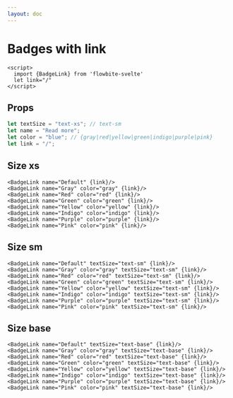 ```yaml
---
layout: doc
---
```


<script>
  import {BadgeLink} from 'flowbite-svelte'
  let link="/"
</script>


<h1 class="text-3xl w-full text-gray-900 dark:text-white my-8">Badges with link</h1>

```svelte
<script>
  import {BadgeLink} from 'flowbite-svelte'
  let link="/"
</script>
```

<h2 class="text-2xl w-full text-gray-900 dark:text-white my-8">Props</h2>

```js
let textSize = "text-xs"; // text-sm
let name = "Read more"; 
let color = "blue"; // {gray|red|yellow|green|indigo|purple|pink} 
let link = "/";
```

<h2 class="text-2xl w-full dark:text-white mt-8">Size xs</h2>

<div
  class="container flex flex-wrap justify-evenly rounded-xl my-4 mx-auto bg-gradient-to-r bg-white dark:bg-gray-900 border border-gray-200 dark:border-gray-700 p-2 sm:p-6">
<BadgeLink name="Default" {link}/>
<BadgeLink name="Gray" color="gray" {link}/>
<BadgeLink name="Red" color="red" {link}/>
<BadgeLink name="Green" color="green" {link}/>
<BadgeLink name="Yellow" color="yellow" {link}/>
<BadgeLink name="Indigo" color="indigo" {link}/>
<BadgeLink name="Purple" color="purple" {link}/>
<BadgeLink name="Pink" color="pink" {link}/>
</div>

```svelte
<BadgeLink name="Default" {link}/>
<BadgeLink name="Gray" color="gray" {link}/>
<BadgeLink name="Red" color="red" {link}/>
<BadgeLink name="Green" color="green" {link}/>
<BadgeLink name="Yellow" color="yellow" {link}/>
<BadgeLink name="Indigo" color="indigo" {link}/>
<BadgeLink name="Purple" color="purple" {link}/>
<BadgeLink name="Pink" color="pink" {link}/>
```

<h2 class="text-2xl w-full dark:text-white mt-8">Size sm</h2>

<div
  class="container flex flex-wrap justify-evenly rounded-xl my-4 mx-auto bg-gradient-to-r bg-white dark:bg-gray-900 border border-gray-200 dark:border-gray-700 p-2 sm:p-6">
<BadgeLink name="Default" textSize="text-sm" {link}/>
<BadgeLink name="Gray" color="gray" textSize="text-sm" {link}/>
<BadgeLink name="Red" color="red" textSize="text-sm" {link}/>
<BadgeLink name="Green" color="green" textSize="text-sm" {link}/>
<BadgeLink name="Yellow" color="yellow" textSize="text-sm" {link}/>
<BadgeLink name="Indigo" color="indigo" textSize="text-sm" {link}/>
<BadgeLink name="Purple" color="purple" textSize="text-sm" {link}/>
<BadgeLink name="Pink" color="pink" textSize="text-sm" {link}/>
</div>

```svelte
<BadgeLink name="Default" textSize="text-sm" {link}/>
<BadgeLink name="Gray" color="gray" textSize="text-sm" {link}/>
<BadgeLink name="Red" color="red" textSize="text-sm" {link}/>
<BadgeLink name="Green" color="green" textSize="text-sm" {link}/>
<BadgeLink name="Yellow" color="yellow" textSize="text-sm" {link}/>
<BadgeLink name="Indigo" color="indigo" textSize="text-sm" {link}/>
<BadgeLink name="Purple" color="purple" textSize="text-sm" {link}/>
<BadgeLink name="Pink" color="pink" textSize="text-sm" {link}/>
```

<h2 class="text-2xl w-full dark:text-white mt-8">Size base</h2>

<div
  class="container flex flex-wrap justify-evenly rounded-xl my-4 mx-auto bg-gradient-to-r bg-white dark:bg-gray-900 border border-gray-200 dark:border-gray-700 p-2 sm:p-6">
<BadgeLink name="Default" textSize="text-base" {link}/>
<BadgeLink name="Gray" color="gray" textSize="text-base" {link}/>
<BadgeLink name="Red" color="red" textSize="text-base" {link}/>
<BadgeLink name="Green" color="green" textSize="text-base" {link}/>
<BadgeLink name="Yellow" color="yellow" textSize="text-base" {link}/>
<BadgeLink name="Indigo" color="indigo" textSize="text-base" {link}/>
<BadgeLink name="Purple" color="purple" textSize="text-base" {link}/>
<BadgeLink name="Pink" color="pink" textSize="text-base" {link}/>
</div>

```svelte
<BadgeLink name="Default" textSize="text-base" {link}/>
<BadgeLink name="Gray" color="gray" textSize="text-base" {link}/>
<BadgeLink name="Red" color="red" textSize="text-base" {link}/>
<BadgeLink name="Green" color="green" textSize="text-base" {link}/>
<BadgeLink name="Yellow" color="yellow" textSize="text-base" {link}/>
<BadgeLink name="Indigo" color="indigo" textSize="text-base" {link}/>
<BadgeLink name="Purple" color="purple" textSize="text-base" {link}/>
<BadgeLink name="Pink" color="pink" textSize="text-base" {link}/>
```